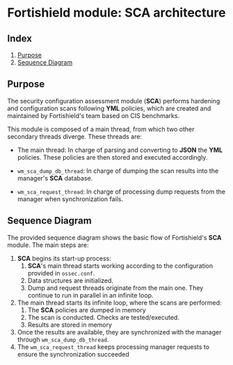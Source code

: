 <!---
Copyright (C) 2015, Fortishield Inc.
Created by Fortishield, Inc. <info@fortishield.github.io>.
This program is free software; you can redistribute it and/or modify it under the terms of GPLv2
-->

# Fortishield module: SCA architecture
## Index
1. [Purpose](#purpose)
2. [Sequence Diagram](#sequence-diagram)

## Purpose
The security configuration assessment module (**SCA**) performs hardening and configuration scans following **YML** policies, which are created and maintained by Fortishield's team based on CIS benchmarks.

This module is composed of a main thread, from which two other secondary threads diverge. These threads are:

- The main thread: In charge of parsing and converting to **JSON** the **YML** policies. These policies are then stored and executed accordingly.

- `wm_sca_dump_db_thread`: In charge of dumping the scan results into the manager's **SCA** database.

- `wm_sca_request_thread`: In charge of processing dump requests from the manager when synchronization fails.

## Sequence Diagram
The provided sequence diagram shows the basic flow of Fortishield's **SCA** module. The main steps are:

1. **SCA** begins its start-up process:
    1. **SCA**'s main thread starts working according to the configuration provided in `ossec.conf`.
    2. Data structures are initialized. 
    3. Dump and request threads originate from the main one. They continue to run in parallel in an infinite loop.
2. The main thread starts its infinite loop, where the scans are performed:
    1. The **SCA** policies are dumped in memory
    2. The scan is conducted. Checks are tested/executed. 
    3. Results are stored in memory
3. Once the results are available, they are synchronized with the manager through `wm_sca_dump_db_thread`.
4. The `wm_sca_request_thread` keeps processing manager requests to ensure the synchronization succeeded
